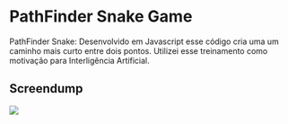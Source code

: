 # PathFinder Snake Game
PathFinder Snake: Desenvolvido em Javascript esse código cria uma um caminho mais curto entre dois pontos. Utilizei esse treinamento como motivação para Interligência Artificial.

## Screendump

<img src="public/imgs/img1.png">

